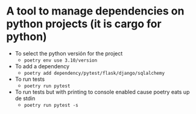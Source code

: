 # A tool to manage dependencies on python projects (it is cargo for python)

- To select the python versión for the project
  - ``poetry env use 3.10/version``
- To add a dependency
  - ``poetry add dependency/pytest/flask/django/sqlalchemy``
- To run tests
  - ``poetry run pytest``
- To run tests but with printing to console enabled cause poetry eats up de stdin
  - ``poetry run pytest -s``
